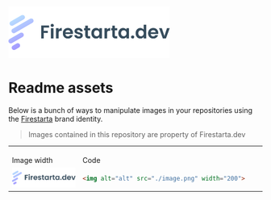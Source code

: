 <picture>
<source media="(prefers-color-scheme: dark)" srcset="./assets/logo-dark.png">
<img alt="Firestarta.dev" src="./assets/logo-light.png" width="320">
</picture>

# Readme assets

Below is a bunch of ways to manipulate images in your repositories using the [Firestarta](https://firestarta.dev) brand identity.
> Images contained in this repository are property of Firestarta.dev

<table>
<tr>
<td align="left">
<img width="441" height="1">
Image width
</td>
<td align="left">
<img width="441" height="1">
Code
</tr>
</tr>
<tr>
<td>
<picture>
<source media="(prefers-color-scheme: dark)" srcset="./assets/logo-dark.png">
<img alt="Firestarta.dev" src="./assets/logo-light.png" width="200">
</picture>
</td>
<td>

```html
<img alt="alt" src="./image.png" width="200">
```
</td>
</tr>
</table>
